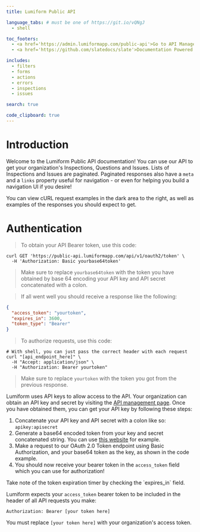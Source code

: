 ```yaml
---
title: Lumiform Public API

language_tabs: # must be one of https://git.io/vQNgJ
  - shell

toc_footers:
  - <a href='https://admin.lumiformapp.com/public-api'>Go to API Management Page</a>
  - <a href='https://github.com/slatedocs/slate'>Documentation Powered by Slate</a>

includes:
  - filters
  - forms
  - actions
  - errors
  - inspections
  - issues

search: true

code_clipboard: true
---
```


# Introduction

Welcome to the Lumiform Public API documentation! You can use our API to get your organization's Inspections, Questions and Issues.
Lists of Inspections and Issues are paginated. Paginated responses also have a `meta` and a `links` property 
useful for navigation - or even for helping you build a navigation UI if you desire!
 
You can view cURL request examples in the dark area to the right, as well as examples of the responses you should expect to get.

# Authentication

> To obtain your API Bearer token, use this code:

```shell
curl GET 'https://public-api.lumiformapp.com/api/v1/oauth2/token' \
  -H 'Authorization: Basic yourbase64token'
```

> Make sure to replace `yourbase64token` with the token you have obtained by base 64 encoding your API key and API secret concatenated with a colon.

> If all went well you should receive a response like the following:

```json
{
  "access_token": "yourtoken",
  "expires_in": 3600,
  "token_type": "Bearer"
}
```

> To authorize requests, use this code:

```shell
# With shell, you can just pass the correct header with each request
curl "[api_endpoint_here]" \
  -H "Accept: application/json" \
  -H "Authorization: Bearer yourtoken"
```

> Make sure to replace `yourtoken` with the token you got from the previous response.

Lumiform uses API keys to allow access to the API. Your organization can obtain an API key and secret by visiting the [API management page](https://admin.lumiformapp.com/public-api).
Once you have obtained them, you can get your API key by following these steps:

1. Concatenate your API key and API secret with a colon like so: `apikey:apisecret`
2. Generate a base64 encoded token from your key and secret concatenated string. You can use [this website](https://www.base64encode.org/) for example.
3. Make a request to our OAuth 2.0 Token endpoint using Basic Authorization, and your base64 token as the key, as shown in the code example.
4. You should now receive your bearer token in the `access_token` field which you can use for authorization!

<aside class="notice">
Take note of the token expiration timer by checking the `expires_in` field.
</aside>

Lumiform expects your `access_token` bearer token to be included in the header of all API requests you make:

`Authorization: Bearer [your token here]`

<aside class="notice">
You must replace <code>[your token here]</code> with your organization's access token.
</aside>
